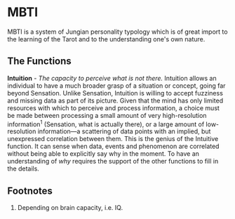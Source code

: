 # MBTI

MBTI is a system of Jungian personality typology which is of great import to the learning of the Tarot and to the understanding one's own nature.


## The Functions

**Intuition** - *The capacity to perceive what is not there.* Intuition allows an individual to have a much broader grasp of a situation or concept, going far beyond Sensation. Unlike Sensation, Intuition is willing to accept fuzziness and missing data as part of its picture. Given that the mind has only limited resources with which to perceive and process information, a choice must be made between processing a small amount of very high-resolution information<sup>1</sup> (Sensation, what is actually there), or a large amount of low-resolution information—a scattering of data points with an implied, but unexpressed correlation between them. This is the genius of the Intuitive function. It can sense when data, events and phenomenon are correlated without being able to explicitly say why in the moment. To have an understanding of *why* requires the support of the other functions to fill in the details.



## Footnotes

1. Depending on brain capacity, i.e. IQ.


